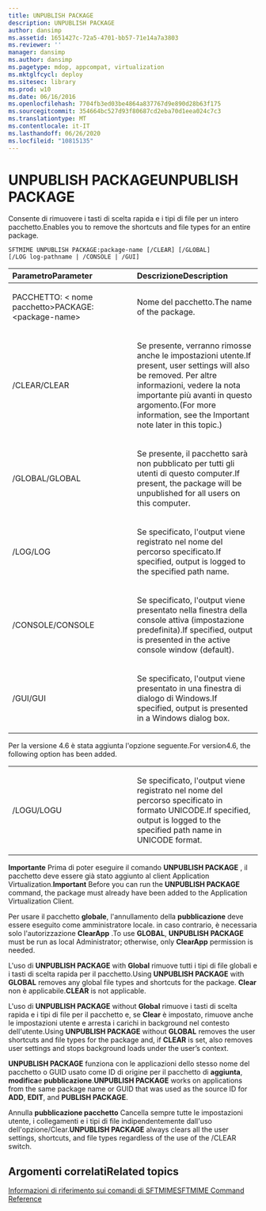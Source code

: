 ```yaml
---
title: UNPUBLISH PACKAGE
description: UNPUBLISH PACKAGE
author: dansimp
ms.assetid: 1651427c-72a5-4701-bb57-71e14a7a3803
ms.reviewer: ''
manager: dansimp
ms.author: dansimp
ms.pagetype: mdop, appcompat, virtualization
ms.mktglfcycl: deploy
ms.sitesec: library
ms.prod: w10
ms.date: 06/16/2016
ms.openlocfilehash: 7704fb3ed03be4864a837767d9e890d28b63f175
ms.sourcegitcommit: 354664bc527d93f80687cd2eba70d1eea024c7c3
ms.translationtype: MT
ms.contentlocale: it-IT
ms.lasthandoff: 06/26/2020
ms.locfileid: "10815135"
---
```

# <span data-ttu-id="a0d25-103">UNPUBLISH PACKAGE</span><span class="sxs-lookup"><span data-stu-id="a0d25-103">UNPUBLISH PACKAGE</span></span>


<span data-ttu-id="a0d25-104">Consente di rimuovere i tasti di scelta rapida e i tipi di file per un intero pacchetto.</span><span class="sxs-lookup"><span data-stu-id="a0d25-104">Enables you to remove the shortcuts and file types for an entire package.</span></span>

`SFTMIME UNPUBLISH PACKAGE:package-name [/CLEAR] [/GLOBAL]                 [/LOG log-pathname | /CONSOLE | /GUI]`

<table>
<colgroup>
<col width="50%" />
<col width="50%" />
</colgroup>
<thead>
<tr class="header">
<th align="left"><span data-ttu-id="a0d25-105">Parametro</span><span class="sxs-lookup"><span data-stu-id="a0d25-105">Parameter</span></span></th>
<th align="left"><span data-ttu-id="a0d25-106">Descrizione</span><span class="sxs-lookup"><span data-stu-id="a0d25-106">Description</span></span></th>
</tr>
</thead>
<tbody>
<tr class="odd">
<td align="left"><p><span data-ttu-id="a0d25-107">PACCHETTO: &lt; nome pacchetto&gt;</span><span class="sxs-lookup"><span data-stu-id="a0d25-107">PACKAGE:&lt;package-name&gt;</span></span></p></td>
<td align="left"><p><span data-ttu-id="a0d25-108">Nome del pacchetto.</span><span class="sxs-lookup"><span data-stu-id="a0d25-108">The name of the package.</span></span></p></td>
</tr>
<tr class="even">
<td align="left"><p><span data-ttu-id="a0d25-109">/CLEAR</span><span class="sxs-lookup"><span data-stu-id="a0d25-109">/CLEAR</span></span></p></td>
<td align="left"><p><span data-ttu-id="a0d25-110">Se presente, verranno rimosse anche le impostazioni utente.</span><span class="sxs-lookup"><span data-stu-id="a0d25-110">If present, user settings will also be removed.</span></span> <span data-ttu-id="a0d25-111">Per altre informazioni, vedere la nota importante più avanti in questo argomento.</span><span class="sxs-lookup"><span data-stu-id="a0d25-111">(For more information, see the Important note later in this topic.)</span></span></p></td>
</tr>
<tr class="odd">
<td align="left"><p><span data-ttu-id="a0d25-112">/GLOBAL</span><span class="sxs-lookup"><span data-stu-id="a0d25-112">/GLOBAL</span></span></p></td>
<td align="left"><p><span data-ttu-id="a0d25-113">Se presente, il pacchetto sarà non pubblicato per tutti gli utenti di questo computer.</span><span class="sxs-lookup"><span data-stu-id="a0d25-113">If present, the package will be unpublished for all users on this computer.</span></span></p></td>
</tr>
<tr class="even">
<td align="left"><p><span data-ttu-id="a0d25-114">/LOG</span><span class="sxs-lookup"><span data-stu-id="a0d25-114">/LOG</span></span></p></td>
<td align="left"><p><span data-ttu-id="a0d25-115">Se specificato, l'output viene registrato nel nome del percorso specificato.</span><span class="sxs-lookup"><span data-stu-id="a0d25-115">If specified, output is logged to the specified path name.</span></span></p></td>
</tr>
<tr class="odd">
<td align="left"><p><span data-ttu-id="a0d25-116">/CONSOLE</span><span class="sxs-lookup"><span data-stu-id="a0d25-116">/CONSOLE</span></span></p></td>
<td align="left"><p><span data-ttu-id="a0d25-117">Se specificato, l'output viene presentato nella finestra della console attiva (impostazione predefinita).</span><span class="sxs-lookup"><span data-stu-id="a0d25-117">If specified, output is presented in the active console window (default).</span></span></p></td>
</tr>
<tr class="even">
<td align="left"><p><span data-ttu-id="a0d25-118">/GUI</span><span class="sxs-lookup"><span data-stu-id="a0d25-118">/GUI</span></span></p></td>
<td align="left"><p><span data-ttu-id="a0d25-119">Se specificato, l'output viene presentato in una finestra di dialogo di Windows.</span><span class="sxs-lookup"><span data-stu-id="a0d25-119">If specified, output is presented in a Windows dialog box.</span></span></p></td>
</tr>
</tbody>
</table>

 

<span data-ttu-id="a0d25-120">Per la versione 4.6 è stata aggiunta l'opzione seguente.</span><span class="sxs-lookup"><span data-stu-id="a0d25-120">For version4.6, the following option has been added.</span></span>

<table>
<colgroup>
<col width="50%" />
<col width="50%" />
</colgroup>
<tbody>
<tr class="odd">
<td align="left"><p><span data-ttu-id="a0d25-121">/LOGU</span><span class="sxs-lookup"><span data-stu-id="a0d25-121">/LOGU</span></span></p></td>
<td align="left"><p><span data-ttu-id="a0d25-122">Se specificato, l'output viene registrato nel nome del percorso specificato in formato UNICODE.</span><span class="sxs-lookup"><span data-stu-id="a0d25-122">If specified, output is logged to the specified path name in UNICODE format.</span></span></p></td>
</tr>
</tbody>
</table>

 

<span data-ttu-id="a0d25-123">**Importante**  Prima di poter eseguire il comando **UNPUBLISH PACKAGE** , il pacchetto deve essere già stato aggiunto al client Application Virtualization.</span><span class="sxs-lookup"><span data-stu-id="a0d25-123">**Important** Before you can run the **UNPUBLISH PACKAGE** command, the package must already have been added to the Application Virtualization Client.</span></span>

<span data-ttu-id="a0d25-124">Per usare il pacchetto **globale**, l'annullamento della **pubblicazione** deve essere eseguito come amministratore locale. in caso contrario, è necessaria solo l'autorizzazione **ClearApp** .</span><span class="sxs-lookup"><span data-stu-id="a0d25-124">To use **GLOBAL**, **UNPUBLISH PACKAGE** must be run as local Administrator; otherwise, only **ClearApp** permission is needed.</span></span>

<span data-ttu-id="a0d25-125">L'uso di **UNPUBLISH PACKAGE** with **Global** rimuove tutti i tipi di file globali e i tasti di scelta rapida per il pacchetto.</span><span class="sxs-lookup"><span data-stu-id="a0d25-125">Using **UNPUBLISH PACKAGE** with **GLOBAL** removes any global file types and shortcuts for the package.</span></span> <span data-ttu-id="a0d25-126">**Clear** non è applicabile.</span><span class="sxs-lookup"><span data-stu-id="a0d25-126">**CLEAR** is not applicable.</span></span>

<span data-ttu-id="a0d25-127">L'uso di **UNPUBLISH PACKAGE** without **Global** rimuove i tasti di scelta rapida e i tipi di file per il pacchetto e, se **Clear** è impostato, rimuove anche le impostazioni utente e arresta i carichi in background nel contesto dell'utente.</span><span class="sxs-lookup"><span data-stu-id="a0d25-127">Using **UNPUBLISH PACKAGE** without **GLOBAL** removes the user shortcuts and file types for the package and, if **CLEAR** is set, also removes user settings and stops background loads under the user’s context.</span></span>

<span data-ttu-id="a0d25-128">**UNPUBLISH PACKAGE** funziona con le applicazioni dello stesso nome del pacchetto o GUID usato come ID di origine per il pacchetto di **aggiunta**, **modifica**e **pubblicazione**.</span><span class="sxs-lookup"><span data-stu-id="a0d25-128">**UNPUBLISH PACKAGE** works on applications from the same package name or GUID that was used as the source ID for **ADD**, **EDIT**, and **PUBLISH PACKAGE**.</span></span>

<span data-ttu-id="a0d25-129">Annulla **pubblicazione pacchetto** Cancella sempre tutte le impostazioni utente, i collegamenti e i tipi di file indipendentemente dall'uso dell'opzione/Clear.</span><span class="sxs-lookup"><span data-stu-id="a0d25-129">**UNPUBLISH PACKAGE** always clears all the user settings, shortcuts, and file types regardless of the use of the /CLEAR switch.</span></span>

 

## <span data-ttu-id="a0d25-130">Argomenti correlati</span><span class="sxs-lookup"><span data-stu-id="a0d25-130">Related topics</span></span>


[<span data-ttu-id="a0d25-131">Informazioni di riferimento sui comandi di SFTMIME</span><span class="sxs-lookup"><span data-stu-id="a0d25-131">SFTMIME Command Reference</span></span>](sftmime--command-reference.md)

 

 





